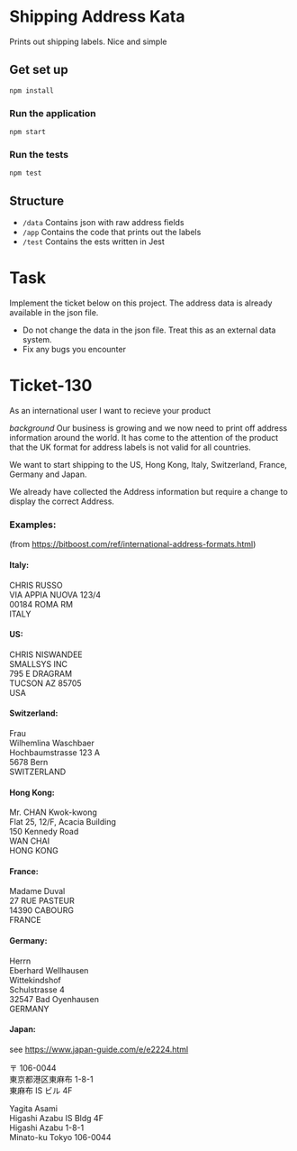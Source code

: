 # Shipping Address Kata

Prints out shipping labels. Nice and simple

## Get set up

`npm install`

### Run the application

`npm start`

### Run the tests

`npm test`

## Structure

- `/data` Contains json with raw address fields
- `/app` Contains the code that prints out the labels
- `/test` Contains the ests written in Jest

# Task

Implement the ticket below on this project. The address data is already available in the json file.

- Do not change the data in the json file. Treat this as an external data system.
- Fix any bugs you encounter

# Ticket-130

As an international user
I want to recieve your product

_background_
Our business is growing and we now need to print off address information around the world. It has come to the attention of the product that the UK format for address labels is not valid for all countries.

We want to start shipping to the US, Hong Kong, Italy, Switzerland, France, Germany and Japan.

We already have collected the Address information but require a change to display the correct Address.

### Examples:

(from https://bitboost.com/ref/international-address-formats.html)

#### Italy:

CHRIS RUSSO  
VIA APPIA NUOVA 123/4  
00184 ROMA RM  
ITALY  

#### US:

CHRIS NISWANDEE  
SMALLSYS INC  
795 E DRAGRAM  
TUCSON AZ 85705  
USA

#### Switzerland:

Frau  
Wilhemlina Waschbaer  
Hochbaumstrasse 123 A  
5678 Bern  
SWITZERLAND  

#### Hong Kong:

Mr. CHAN Kwok-kwong  
Flat 25, 12/F, Acacia Building  
150 Kennedy Road  
WAN CHAI  
HONG KONG  

#### France:

Madame Duval  
27 RUE PASTEUR  
14390 CABOURG  
FRANCE

#### Germany:

Herrn  
Eberhard Wellhausen  
Wittekindshof  
Schulstrasse 4  
32547 Bad Oyenhausen   
GERMANY

#### Japan:

see https://www.japan-guide.com/e/e2224.html

〒 106-0044  
東京都港区東麻布 1-8-1  
東麻布 IS ビル 4F  

Yagita Asami  
Higashi Azabu IS Bldg 4F  
Higashi Azabu 1-8-1  
Minato-ku Tokyo 106-0044  
